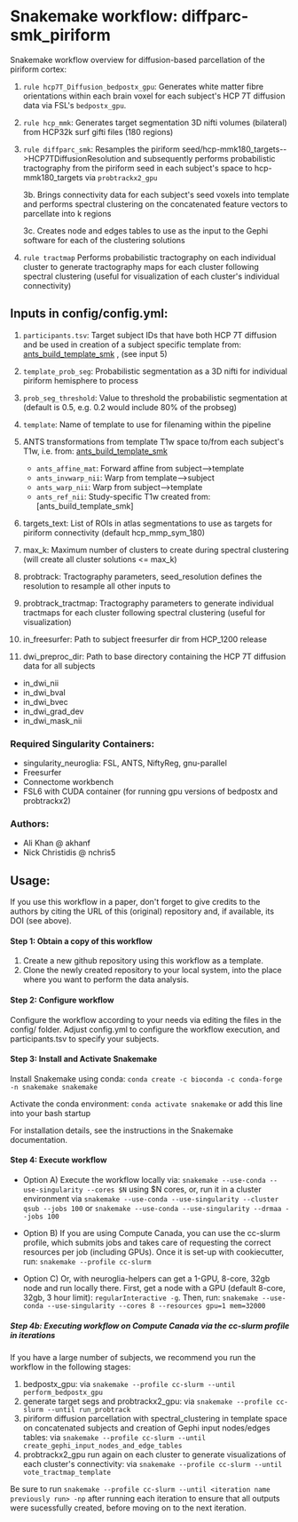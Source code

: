 # **Snakemake workflow: diffparc-smk_piriform**

Snakemake workflow overview for diffusion-based parcellation of the piriform cortex:
1. ```rule hcp7T_Diffusion_bedpostx_gpu```: Generates white matter fibre orientations within each brain voxel for each subject's HCP 7T diffusion data via FSL's ```bedpostx_gpu```. 
2. ```rule hcp_mmk```: Generates target segmentation 3D nifti volumes (bilateral) from HCP32k surf gifti files (180 regions)
3. ```rule diffparc_smk```: Resamples the piriform seed/hcp-mmk180_targets-->HCP7TDiffusionResolution and subsequently performs probabilistic tractography from the piriform seed in each subject's space to hcp-mmk180_targets via ```probtrackx2_gpu```

    3b. Brings connectivity data for each subject's seed voxels into template and performs spectral clustering on the concatenated feature vectors to parcellate into k regions
    
    3c. Creates node and edges tables to use as the input to the Gephi software for each of the clustering solutions
    
4. ```rule tractmap``` Performs probabilistic tractography on each individual cluster to generate tractography maps for each cluster following spectral clustering (useful for visualization of each cluster's individual connectivity)

## Inputs in config/config.yml:
1. ```participants.tsv```: Target subject IDs that have both HCP 7T diffusion and be used in creation of a subject specific template from: [ants_build_template_smk](https://github.com/akhanf/ants_build_template_smk) , (see input 5)
2. ```template_prob_seg```: Probabilistic segmentation as a 3D nifti for individual piriform hemisphere to process
3. ```prob_seg_threshold```: Value to threshold the probabilistic segmentation at (default is 0.5, e.g. 0.2 would include 80% of the probseg)
4. ```template```: Name of template to use for filenaming within the pipeline
5. ANTS transformations from template T1w space to/from each subject's T1w, i.e. from: [ants_build_template_smk](https://github.com/akhanf/ants_build_template_smk)
 
   * ```ants_affine_mat```: Forward affine from subject-->template
   * ```ants_invwarp_nii```: Warp from template-->subject
   * ```ants_warp_nii```: Warp from subject-->template
   * ```ants_ref_nii```: Study-specific T1w created from: [ants_build_template_smk]

6. targets_text: List of ROIs in atlas segmentations to use as targets for piriform connectivity (default hcp_mmp_sym_180)
7. max_k: Maximum number of clusters to create during spectral clustering (will create all cluster solutions <= max_k)
8. probtrack: Tractography parameters, seed_resolution defines the resolution to resample all other inputs to
9. probtrack_tractmap: Tractography parameters to generate individual tractmaps for each cluster following spectral clustering (useful for visualization)
10. in_freesurfer: Path to subject freesurfer dir from HCP_1200 release
11. dwi_preproc_dir: Path to base directory containing the HCP 7T diffusion data for all subjects

   * in_dwi_nii
   * in_dwi_bval
   * in_dwi_bvec
   * in_dwi_grad_dev
   * in_dwi_mask_nii

### Required Singularity Containers:
* singularity_neuroglia: FSL, ANTS, NiftyReg, gnu-parallel
* Freesurfer
* Connectome workbench
* FSL6 with CUDA container (for running gpu versions of bedpostx and probtrackx2)

### Authors:
* Ali Khan @ akhanf
* Nick Christidis @ nchris5

## Usage:
If you use this workflow in a paper, don't forget to give credits to the authors by citing the URL of this (original) repository and, if available, its DOI (see above).

#### Step 1: Obtain a copy of this workflow
1. Create a new github repository using this workflow as a template.
2. Clone the newly created repository to your local system, into the place where you want to perform the data analysis.

#### Step 2: Configure workflow
Configure the workflow according to your needs via editing the files in the config/ folder. Adjust config.yml to configure the workflow execution, and participants.tsv to specify your subjects.

#### Step 3: Install and Activate Snakemake
Install Snakemake using conda: ```conda create -c bioconda -c conda-forge -n snakemake snakemake```


Activate the conda environment: ```conda activate snakemake``` or add this line into your bash startup

For installation details, see the instructions in the Snakemake documentation.

#### Step 4: Execute workflow
* Option A)
Execute the workflow locally via: ```snakemake --use-conda --use-singularity --cores $N```
using $N cores, or, run it in a cluster environment via ```snakemake --use-conda --use-singularity --cluster qsub --jobs 100``` or ```snakemake --use-conda --use-singularity --drmaa --jobs 100```

* Option B)
If you are using Compute Canada, you can use the cc-slurm profile, which submits jobs and takes care of requesting the correct resources per job (including GPUs). Once it is set-up with cookiecutter, run: ```snakemake --profile cc-slurm```

* Option C)
Or, with neuroglia-helpers can get a 1-GPU, 8-core, 32gb node and run locally there. First, get a node with a GPU (default 8-core, 32gb, 3 hour limit): ```regularInteractive -g```. Then, run: ```snakemake --use-conda --use-singularity --cores 8 --resources gpu=1 mem=32000```

##### Step 4b: Executing workflow on Compute Canada via the cc-slurm profile in iterations
If you have a large number of subjects, we recommend you run the workflow in the following stages:
1. bedpostx_gpu: via ```snakemake --profile cc-slurm --until perform_bedpostx_gpu```
2. generate target segs and probtrackx2_gpu: via ```snakemake --profile cc-slurm --until run_probtrack```
3. piriform diffusion parcellation with spectral_clustering in template space on concatenated subjects and creation of Gephi input nodes/edges tables: via ```snakemake --profile cc-slurm --until create_gephi_input_nodes_and_edge_tables```
4. probtrackx2_gpu run again on each cluster to generate visualizations of each cluster's connectivity: via ```snakemake --profile cc-slurm --until vote_tractmap_template```

Be sure to run ```snakemake --profile cc-slurm --until <iteration name previously run> -np``` after running each iteration to ensure that all outputs were sucessfully created, before moving on to the next iteration.
